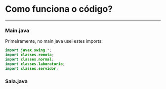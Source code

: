 # Como funciona o código?
---
### Main.java
Primeiramente, no main java usei estes imports:
``` java
import javax.swing.*;
import classes.remota;
import classes.normal;
import classes.laboratorio;
import classes.servidor;
```
[^1]: Basicamente, importei todas as classes, exceto a classe "sala", pois ela é
[^2]: abstrada, então não vou usar elas no código, apenas suas filhas.


### Sala.java
